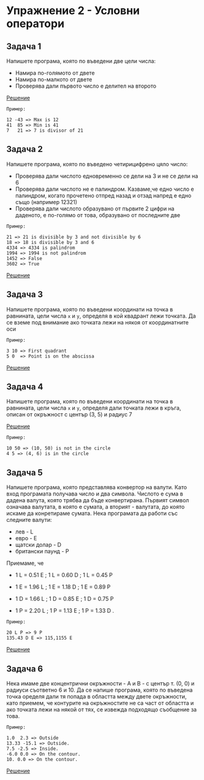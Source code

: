 # Упражнение 2 - Условни оператори

## Задача 1

Напишете програма, която по въведени две цели числа:
* Намира по-голямото от двете
* Намира по-малкото от двете
* Проверява дали първото число е делител на второто

[Решение](Task1.cpp)

`Пример:`
```
12 -43 => Max is 12
41  85 => Min is 41
7   21 => 7 is divisor of 21
```

## Задача 2

Напишете програма, която по въведено четирицифрено цяло число:
* Проверява дали числото едновременно се дели на 3 и не се дели на 6
* Проверява дали числото не е палиндром. Казваме,че едно число е палиндром, когато прочетено отпред назад и отзад напред е едно също (например 12321)
* Проверява дали числото образувано от първите 2 цифри на даденото, е по-голямо от това, образувано от последните две

`Пример:`
```
21 => 21 is divisible by 3 and not divisible by 6
18 => 18 is divisible by 3 and 6
4334 => 4334 is palindrom
1994 => 1994 is not palindrom
1452 => False
3602 => True
```

[Решение](Task2.cpp)

## Задача 3
Напишете програма, която по въведени координати на точка в равнината, цели числа `х` и `у`, определя в кой квадрант лежи точката. Да се вземе под внимание ако точката лежи на някоя от координатните оси

`Пример:`
```
3 10 => First quadrant
5 0  => Point is on the abscissa
```

[Решение](Task3.cpp)

## Задача 4
Напишете програма, която по въведени координати на точка в равнината, цели числа `х` и `у`, определя дали точката лежи в кръга, описан от окръжност с център (3, 5) и радиус 7

[Решение](Task4.cpp)

`Пример:`
```
10 50 => (10, 50) is not in the circle
4 5 => (4, 6) is in the circle
```
## Задача 5
Напишете програма, която представлява конвертор на валути. Като вход програмата получава число и два символа. Числото е сума в дадена валута, която трябва да бъде конвертирана. Първият символ означава валутата, в която е сумата, а вторият - валутата, до която искаме да конретираме сумата. Нека програмата да работи със следните валути:
- лев - L
- евро - Е
- щатски долар - D
- британски паунд - P

Приемаме, че 

- 1 L = 0.51 E ; 1 L = 0.60 D ; 1 L = 0.45 P

- 1 E = 1.96 L ; 1 E = 1.18 D ; 1 E = 0.89 P

- 1 D = 1.66 L ; 1 D = 0.85 E ; 1 D = 0.75 P

- 1 P = 2.20 L ; 1 P = 1.13 E ; 1 P = 1.33 D .

`Пример:`
```
20 L P => 9 P
135.43 D Е => 115,1155 Е
```

[Решение](Task5.cpp)

## Задача 6
Нека имаме две концентрични окръжности - A и B -  с център т. (0, 0) и радиуси съответно 6 и 10. Да се напише програма, която по въведена точка оределя дали тя попада в областта между двете окръжности, като приемем, че контурите на окръжностите не са част от областта и ако точката лежи на някой от тях, се извежда подходящо съобщение за това.

`Пример:`
```
1.0  2.3 => Outside
13.33 -15.1 => Outside.
7.5 -2.5 => Inside.
-6.0 0.0 => On the contour.
10. 0.0 => On the contour.
```

[Решение](Task6.cpp)
